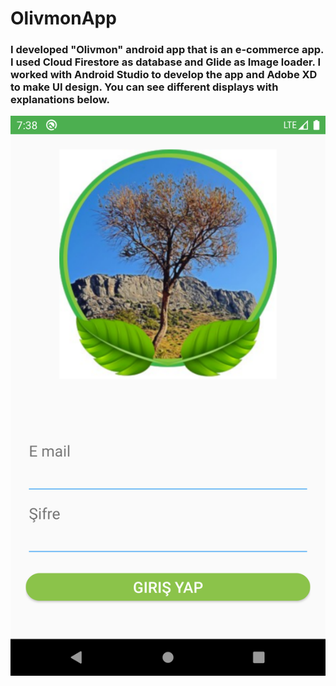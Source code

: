 # OlivmonApp
### I developed "Olivmon" android app that is an e-commerce app. I used Cloud Firestore as database and Glide as Image loader. I worked with Android Studio to develop the app and Adobe XD to make UI design. You can see different displays with explanations below. 

![alt text](/img/login.png "Logo Title Text 1")




